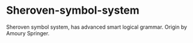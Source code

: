 # Sheroven-symbol-system
Sheroven symbol system, has advanced smart logical grammar. Origin by Amoury Springer.
